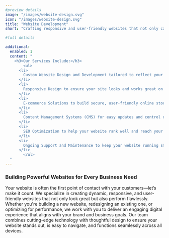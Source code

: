 ```yaml
---
#preview details
image: "/images/website-design.svg"
icon: "/images/website-design.svg"
title: "Website Development"
short: "Crafting responsive and user-friendly websites that not only capture your brand’s essence but also deliver an engaging online experience for your audience."

#full details

additional:
  enabled: 1
  content: "
    <h3>Our Services Include:</h3>
		<ul>
      <li>
        Custom Website Design and Development tailored to reflect your brand identity and business goals.
      </li>
      <li>
        Responsive Design to ensure your site looks and works great on all devices, from desktops to mobile.
      </li>
      <li>
        E-commerce Solutions to build secure, user-friendly online stores that drive sales.
      </li>
      <li>
        Content Management Systems (CMS) for easy updates and control over your site’s content.
      </li>
      <li>
        SEO Optimization to help your website rank well and reach your target audience.
      </li>
      <li>
        Ongoing Support and Maintenance to keep your website running smoothly long after launch.
      </li>
		</ul>
  "
---
```


### Building Powerful Websites for Every Business Need


Your website is often the first point of contact with your customers—let’s make it count. We specialize in creating dynamic, responsive, and user-friendly websites that not only look great but also perform flawlessly. Whether you're building a new website, redesigning an existing one, or optimizing for performance, we work with you to deliver an engaging digital experience that aligns with your brand and business goals. Our team combines cutting-edge technology with thoughtful design to ensure your website stands out, is easy to navigate, and functions seamlessly across all devices.